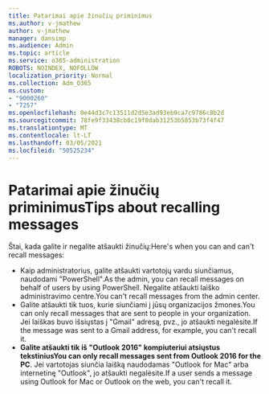 ```yaml
---
title: Patarimai apie žinučių priminimus
ms.author: v-jmathew
author: v-jmathew
manager: dansimp
ms.audience: Admin
ms.topic: article
ms.service: o365-administration
ROBOTS: NOINDEX, NOFOLLOW
localization_priority: Normal
ms.collection: Adm_O365
ms.custom:
- "9000260"
- "7257"
ms.openlocfilehash: 0e44d3c7c13511d2d5e3ad93eb9ca7c9786c8b2d
ms.sourcegitcommit: 78fe9f33438cb0c19f0dab31253b5853b73f4f47
ms.translationtype: MT
ms.contentlocale: lt-LT
ms.lasthandoff: 03/05/2021
ms.locfileid: "50525234"
---
```

# <a name="tips-about-recalling-messages"></a><span data-ttu-id="b8c21-102">Patarimai apie žinučių priminimus</span><span class="sxs-lookup"><span data-stu-id="b8c21-102">Tips about recalling messages</span></span>

<span data-ttu-id="b8c21-103">Štai, kada galite ir negalite atšaukti žinučių:</span><span class="sxs-lookup"><span data-stu-id="b8c21-103">Here's when you can and can't recall messages:</span></span>

* <span data-ttu-id="b8c21-104">Kaip administratorius, galite atšaukti vartotojų vardu siunčiamus, naudodami "PowerShell".</span><span class="sxs-lookup"><span data-stu-id="b8c21-104">As the admin, you can recall messages on behalf of users by using PowerShell.</span></span> <span data-ttu-id="b8c21-105">Negalite atšaukti laiško administravimo centre.</span><span class="sxs-lookup"><span data-stu-id="b8c21-105">You can't recall messages from the admin center.</span></span>
* <span data-ttu-id="b8c21-106">Galite atšaukti tik tuos, kurie siunčiami į jūsų organizacijos žmones.</span><span class="sxs-lookup"><span data-stu-id="b8c21-106">You can only recall messages that are sent to people in your organization.</span></span> <span data-ttu-id="b8c21-107">Jei laiškas buvo išsiųstas į "Gmail" adresą, pvz., jo atšaukti negalėsite.</span><span class="sxs-lookup"><span data-stu-id="b8c21-107">If the message was sent to a Gmail address, for example, you can't recall it.</span></span>
* <span data-ttu-id="b8c21-108">**Galite atšaukti tik iš "Outlook 2016" kompiuteriui atsiųstus tekstinius**</span><span class="sxs-lookup"><span data-stu-id="b8c21-108">**You can only recall messages sent from Outlook 2016 for the PC**.</span></span> <span data-ttu-id="b8c21-109">Jei vartotojas siunčia laišką naudodamas "Outlook for Mac" arba internetinę "Outlook", jo atšaukti negalėsite.</span><span class="sxs-lookup"><span data-stu-id="b8c21-109">If a user sends a message using Outlook for Mac or Outlook on the web, you can't recall it.</span></span>
